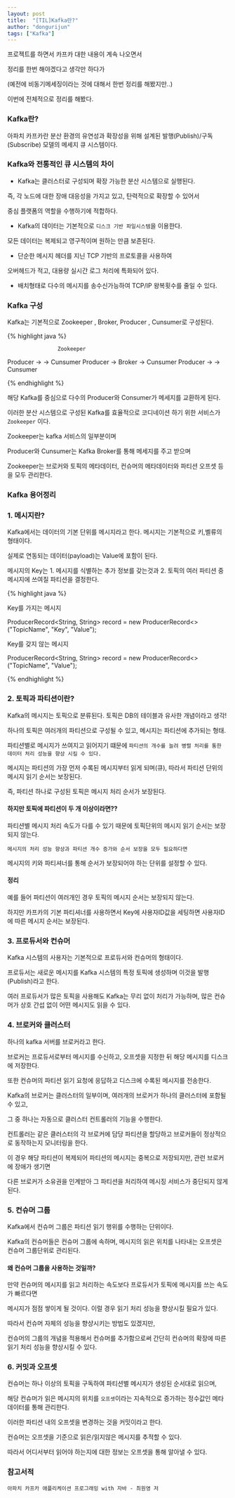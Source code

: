 ```yaml
---
layout: post
title:  "[TIL]Kafka란?"
author: "dongurijun"
tags: ["Kafka"]
---
```


프로젝트를 하면서 카프카 대한 내용이 계속 나오면서 

정리를 한번 해야겠다고 생각만 하다가

(예전에 비동기메세징이라는 것에 대해서 한번 정리를 해봤지만..)

이번에 전체적으로 정리를 해봤다.




### Kafka란?
아파치 카프카란 분산 환경의 유연성과 확장성을 위해 설계된 발행(Publish)/구독(Subscribe) 모델의 메세지 큐 시스템이다.


### Kafka와 전통적인 큐 시스템의 차이

- Kafka는 클러스터로 구성되며 확장 가능한 분산 시스템으로 실행된다.

즉, 각 노드에 대한 장애 대응성을 가지고 있고, 탄력적으로 확장할 수 있어서

중심 플랫폼의 역할을 수행하기에 적합하다.

- Kafka의 데이터는 기본적으로 `디스크 기반 파일시스템`을 이용한다.

모든 데이터는 복제되고 영구적이며 원하는 만큼 보존된다.

- 단순한 메시지 헤더를 지닌 TCP 기반의 프로토콜을 사용하여

오버헤드가 적고, 대용량 실시간 로그 처리에 특화되어 있다.

- 배치형태로 다수의 메시지를 송수신가능하여 TCP/IP 왕복횟수를 줄일 수 있다.


### Kafka 구성
Kafka는 기본적으로 Zookeeper , Broker, Producer , Cunsumer로 구성된다.

{% highlight java %}

					Zookeeper

Producer	->	     			                    ->	 Cunsumer
Producer	->	                Broker		        ->	 Cunsumer
Producer	->	     			                    ->	 Cunsumer


{% endhighlight %}

해당 Kafka를 중심으로 다수의 Producer와 Consumer가 메세지를 교환하게 된다.

이러한 분산 시스템으로 구성된 Kafka를 효율적으로 코디네이션 하기 위한 서비스가 `Zookeeper` 이다.

Zookeeper는 kafka 서비스의 일부분이며

Producer와 Cunsumer는 Kafka Broker를 통해 메세지를 주고 받으며

Zookeeper는 브로커와 토픽의 메타데이터, 컨슈머의 메타데이터와 파티션 오프셋 등을 모두 관리한다.



### Kafka 용어정리

### 1. 메시지란?

Kafka에서는 데이터의 기본 단위를 메시지라고 한다. 메시지는 기본적으로 키,벨류의 형태이다.

실제로 연동되는 데이터(payload)는 Value에 포함이 된다.

메시지의 Key는 1. 메시지를 식별하는 추가 정보를 갖는것과  2. 토픽의 여러 파티션 중 메시지에 쓰여질 파티션을 결정한다.

{% highlight java %}

Key를 가지는 메시지

ProducerRecord<String, String> record = new ProducerRecord<>("TopicName", "Key", "Value");

Key를 갖지 않는 메시지

ProducerRecord<String, String> record = new ProducerRecord<>("TopicName", "Value");

{% endhighlight %}

### 2. 토픽과 파티션이란?

Kafka의 메시지는 토픽으로 분류된다. 토픽은 DB의 테이블과 유사한 개념이라고 생각!

하나의 토픽은 여러개의 파티션으로 구성될 수 있고, 메시지는 파티션에 추가되는 형태.

파티션별로 메시지가 쓰여지고 읽어지기 떄문에 `파티션의 개수를 늘려 병렬 처리를 통한 데이터 처리 성능을 향상 시킬 수 있다.`

메시지는 파티션의 가장 먼저 수록된 메시지부터 읽게 되며(큐), 따라서 파티션 단위의 메시지 읽기 순서는 보장된다.

즉, 파티션 하나로 구성된 토픽은 메시지 처리 순서가 보장된다.

#### 하지만 토픽에 파티션이 두 개 이상이라면??

파티션별 메시지 처리 속도가 다를 수 있기 때문에 토픽단위의 메시지 읽기 순서는 보장되지 않는다.

`메시지의 처리 성능 향상과 파티션 개수 증가와 순서 보장을 모두 필요하다면`

메시지의 키와 파티셔너를 통해 순서가 보장되어야 하는 단위를 설정할 수 있다.

#### 정리

예를 들어 파티션이 여러개인 경우 토픽의 메시지 순서는 보장되지 않는다.

하지만 카프카의 기본 파티셔너를 사용하면서 Key에 사용자ID값을 세팅하면 사용자ID에 따른 메시지 순서는 보장된다.

### 3. 프로듀서와 컨슈머

Kafka 시스템의 사용자는 기본적으로 프로듀서와 컨슈머의 형태이다.

프로듀서는 새로운 메시지를 Kafka 시스템의 특정 토픽에 생성하며 이것을 발행(Publish)라고 한다.

여러 프로듀서가 많은 토픽을 사용해도 Kafka는 무리 없이 처리가 가능하며, 많은 컨슈머가 상호 간섭 없이 어떤 메시지도 읽을 수 있다.

### 4. 브로커와 클러스터

하나의 kafka 서버를 브로커라고 한다.

브로커는 프로듀서로부터 메시지를 수신하고, 오프셋을 지정한 뒤 해당 메시지를 디스크에 저장한다.

또한 컨슈머의 파티션 읽기 요청에 응답하고 디스크에 수록된 메시지를 전송한다.

Kafka의 브로커는 클러스터의 일부이며, 여러개의 브로커가 하나의 클러스터에 포함될 수 있고,

그 중 하나는 자동으로 클러스터 컨트롤러의 기능을 수행한다.

컨트롤러는 같은 클러스터의 각 브로커에 담당 파티션을 할당하고 브로커들이 정상적으로 동작하는지 모니터링을 한다.

이 경우 해당 파티션이 복제되어 파티션의 메시지는 중복으로 저장되지만, 관런 브로커에 장애가 생기면

다른 브로커가 소유권을 인계받아 그 파티션을 처리하여 메시징 서비스가 중단되지 않게 된다.

### 5. 컨슈머 그룹

Kafka에서 컨슈머 그룹은 파티션 읽기 행위를 수행하는 단위이다.

Kafka의 컨슈머들은 컨슈머 그룹에 속하며, 메시지의 읽은 위치를 나타내는 오프셋은 컨슈머 그룹단위로 관리된다.

#### 왜 컨슈머 그룹을 사용하는 것일까?

만약 컨슈머의 메시지를 읽고 처리하는 속도보다 프로듀서가 토픽에 메시지를 쓰는 속도가 빠르다면

메시지가 점점 쌓이게 될 것이다. 이럴 경우 읽기 처리 성능을 향상시킬 필요가 있다.

따라서 컨슈머 자체의 성능을 향샹시키는 방법도 있겠지만,

컨슈머의 그룹의 개념을 적용해서 컨슈머를 추가함으로써 간단히 컨슈머의 확장에 따른 읽기 처리 성능을 향상시킬 수 있다.

### 6. 커밋과 오프셋

컨슈머는 하나 이상의 토픽을 구독하여 파티션별 메시지가 생성된 순서대로 읽으며,

해당 컨슈머가 읽은 메시지의 위치를 `오프셋`이라는 지속적으로 증가하는 정수값인 메타데이터를 통해 관리한다.

이러한 파티션 내의 오프셋을 변경하는 것을 커밋이라고 한다.

컨슈머는 오프셋을 기준으로 읽은/읽지않은 메시지를 추적할 수 있다.

따라서 어디서부터 읽어야 하는지에 대한 정보는 오프셋을 통해 알아낼 수 있다.


### 참고서적
    
    아파치 카프카 애플리케이션 프로그래밍 with 자바 - 최원영 저



